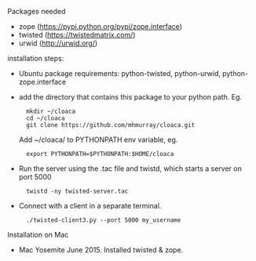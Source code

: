 Packages needed

* zope (https://pypi.python.org/pypi/zope.interface)
* twisted (https://twistedmatrix.com/)
* urwid (http://urwid.org/)

installation steps:

* Ubuntu package requirements: python-twisted, python-urwid, python-zope.interface
* add the directory that contains this package to your python path. Eg.
    
        mkdir ~/cloaca
        cd ~/cloaca
        git clone https://github.com/mhmurray/cloaca.git

  Add ~/cloaca/ to PYTHONPATH env variable, eg.

        export PYTHONPATH=$PYTHONPATH:$HOME/cloaca

* Run the server using the .tac file and twistd, which
  starts a server on port 5000

        twistd -ny twisted-server.tac

* Connect with a client in a separate terminal.

        ./twisted-client3.py --port 5000 my_username

Installation on Mac

* Mac Yosemite June 2015. Installed twisted & zope.
